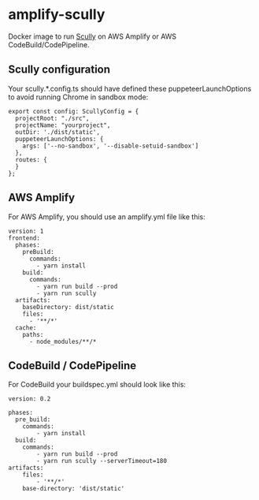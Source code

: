 # amplify-scully

Docker image to run [Scully](https://github.com/scullyio/scully) on AWS Amplify or AWS CodeBuild/CodePipeline.

## Scully configuration

Your scully.*.config.ts should have defined these puppeteerLaunchOptions to avoid running Chrome in sandbox mode:

```
export const config: ScullyConfig = {
  projectRoot: "./src",
  projectName: "yourproject",
  outDir: './dist/static',
  puppeteerLaunchOptions: {
    args: ['--no-sandbox', '--disable-setuid-sandbox']
  },
  routes: {
  }
};
```

## AWS Amplify

For AWS Amplify, you should use an amplify.yml file like this:

```
version: 1
frontend:
  phases:
    preBuild:
      commands:
        - yarn install
    build:
      commands:
        - yarn run build --prod
        - yarn run scully 
  artifacts:
    baseDirectory: dist/static
    files:
      - '**/*'
  cache:
    paths:
      - node_modules/**/*
```


## CodeBuild / CodePipeline

For CodeBuild your buildspec.yml should look like this:

```
version: 0.2

phases:
  pre_build:
    commands:
        - yarn install
  build:
    commands:
        - yarn run build --prod
        - yarn run scully --serverTimeout=180
artifacts:
    files:
        - '**/*'
    base-directory: 'dist/static'
```